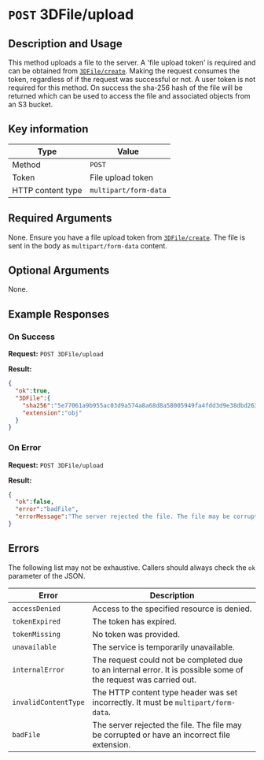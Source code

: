 # `POST` 3DFile/upload

## Description and Usage

This method uploads a file to the server. A 'file upload token' is required and can be obtained from [`3DFile/create`](./create.md). Making the request consumes the token, regardless of if the request was successful or not. A user token is not required for this method. On success the sha-256 hash of the file will be returned which can be used to access the file and associated objects from an S3 bucket.

## Key information

| Type | Value |
| - | - |
| Method | `POST` |
| Token | File upload token |
| HTTP content type | `multipart/form-data` |

## Required Arguments

None. Ensure you have a file upload token from [`3DFile/create`](./create.md). The file is sent in the body as `multipart/form-data` content.

## Optional Arguments

None.

## Example Responses

### On Success

**Request:** `POST 3DFile/upload`

**Result:**
```json
{
  "ok":true,
  "3DFile":{
    "sha256":"5e77061a9b955ac03d9a574a8a68d8a58005949fa4fdd3d9e38dbd263028ffe8",
    "extension":"obj"
  }
}
```

### On Error

**Request:** `POST 3DFile/upload`

**Result:**
```json
{
  "ok":false,
  "error":"badFile",
  "errorMessage":"The server rejected the file. The file may be corrupted or have an incorrect file extension."
}
```

## Errors

The following list may not be exhaustive. Callers should always check the `ok` parameter of the JSON.

| Error | Description |
| - | - |
| `accessDenied` | Access to the specified resource is denied. |
| `tokenExpired` | The token has expired. |
| `tokenMissing` | No token was provided. |
| `unavailable` | The service is temporarily unavailable. |
| `internalError` | The request could not be completed due to an internal error. It is possible some of the request was carried out. |
| `invalidContentType` | The HTTP content type header was set incorrectly. It must be `multipart/form-data`. |
| `badFile` | The server rejected the file. The file may be corrupted or have an incorrect file extension. |
